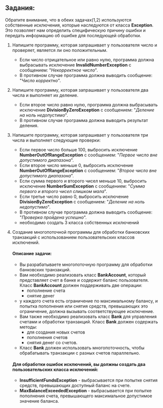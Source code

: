 ## Задания: 
Обратите внимание, что в обеих задачах(1,2) используются собственные исключения, которые наследуются от класса **Exception**. Это позволяет нам определить специфическую причину ошибки и передать информацию об ошибке для последующей обработки.
1. Напишите программу, которая запрашивает у пользователя число и проверяет, является ли оно положительным.
    * Если число отрицательное или равно нулю, программа должна выбрасывать исключение **InvalidNumberException** с сообщением: "_Некорректное число_". 
    * В противном случае программа должна выводить сообщение: "_Число корректно_".

2. Напишите программу, которая запрашивает у пользователя два числа и выполняет их деление.
   * Если второе число равно нулю, программа должна выбрасывать исключение **DivisionByZeroException** с сообщением: "_Деление на ноль недопустимо_". 
   * В противном случае программа должна выводить результат деления.

3. Напишите программу, которая запрашивает у пользователя три числа и выполняет следующие проверки: 
    * Если первое число больше 100, выбросить исключение **NumberOutOfRangeException** с сообщением: "_Первое число вне допустимого диапазона_".
    * Если второе число меньше 0, выбросить исключение **NumberOutOfRangeException** с сообщением: "_Второе число вне допустимого диапазона_". 
    * Если сумма первого и второго чисел меньше 10, выбросить исключение **NumberSumException** с сообщением: "_Сумма первого и второго чисел слишком мала_". 
    * Если третье число равно 0, выбросить исключение **DivisionByZeroException** с сообщением: "_Деление на ноль недопустимо_". 
    * В противном случае программа должна выводить сообщение: "_Проверка пройдена успешно_".
    * необходимо создать 3 класса собственных исключений

4. Создание многопоточной программы для обработки банковских транзакций с использованием пользовательских классов исключений. 
  
    #### Описание задачи:
    * Вы разрабатываете многопоточную программу для обработки банковских транзакций. 
    * Вам необходимо реализовать класс **BankAccount**, который представляет счет в банке и содержит баланс пользователя. Класс **BankAccount** должен поддерживать две операции:
      * пополнение счета 
      * снятие денег
    * у каждого счета есть ограничение по максимальному балансу, и попытка пополнения или снятия средств, превышающих это ограничение, должна вызывать соответствующее исключение. 
    * Вам также необходимо реализовать класс **Bank** для управления счетами и обработки транзакций. Класс **Bank** должен содержать методы:
      * для создания новых счетов
      * пополнения счетов 
      * снятия денег со счетов.
   * Класс **Bank** должен использовать многопоточность, чтобы обрабатывать транзакции с разных счетов параллельно.
   #### Для обработки ошибок исключений, вы должны создать два пользовательских класса исключений:
   * **InsufficientFundsException** - выбрасывается при попытке снятия средств, превышающих доступный баланс на счете.
   * **MaxBalanceExceededException** - выбрасывается при попытке пополнения счета, превышающего максимальное допустимое значение баланса.
